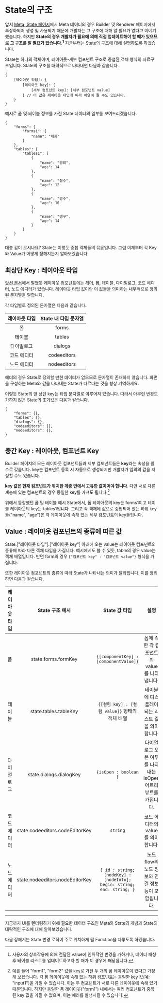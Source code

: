 # State의 구조

앞서 [Meta, State 페이지](/lc5/concepts/meta_state)에서 Meta 데이터의 경우 Builder 및 Renderer 페이지에서 추상화되어 생성 및 사용되기 때문에 개발자는 그 구조에 대해 알 필요가 없다고 이야기했습니다. 하지만 **State의 경우 개발자가 필요에 의해 직접 업데이트해야 할 때가 있으므로 그 구조를 알 필요가 있습니다.[^1]** 지금부터는 State의 구조에 대해 설명하도록 하겠습니다.

State는 하나의 객체이며, 레이아웃-세부 컴포넌트 구조로 중첩된 객체 형식의 자료구조입니다. State의 구조를 대략적으로 나타내면 다음과 같습니다.

```
{
    [레이아웃 타입]: {
        [레이아웃 key]: {
            [세부 컴포넌트 key]: [세부 컴포넌트 value]
        } // 이 값은 레이아웃 타입에 따라 배열이 될 수도 있습니다.
    }
}
```

예시로 폼 및 테이블 정보를 가진 State 데이터의 일부를 보여드리겠습니다.

```
{
    "forms": {
        "forms1": {
            "name": "세희"
        }
    },
    "tables": {
        "tables1": [
            {
                "name": "영희",
                "age": 14
            },
            {
                "name": "철수",
                "age": 12
            },
            {
                "name": "영수",
                "age": 10
            },
            {
                "name": "맹구",
                "age": 14
            }
        ]
    }
}
```

대충 감이 오시나요? State는 이렇듯 중첩 객체들의 묶음입니다. 그럼 이제부터 각 Key와 Value가 어떻게 정해지는지 알아보겠습니다.

## 최상단 Key : 레이아웃 타입

[앞선 문서](/lc5/concepts/prebuilt_components#_2)에서 말했듯 레이아웃 컴포넌트에는 헤더, 폼, 테이블, 다이얼로그, 코드 에디터, 노드 에디터가 있습니다. 레이아웃 타입 값이란 이 값들을 의미하는 내부적으로 정의된 문자열을 말합니다.

각 타입별로 정의된 문자열은 다음과 같습니다.

| 레이아웃 타입 | State 내 타입 문자열 |
| :-----------: | :------------------: |
|      폼       |        forms         |
|    테이블     |        tables        |
|  다이얼로그   |       dialogs        |
|  코드 에디터  |     codeeditors      |
|  노드 에디터  |     nodeeditors      |

헤더의 경우 State로 정의할 만한 데이터가 없으므로 문자열이 존재하지 않습니다. 화면을 구성하는 Meta와 값을 나타내는 State가 다르다는 것을 항상 기억하세요.

이렇듯 State의 맨 상단 key는 타입 문자열로 이루어져 있습니다. 따라서 아무런 변경도 가하지 않은 State의 초기값은 다음과 같습니다.

```
{
    "forms": {},
    "tables": {},
    "dialogs": {},
    "codeeditors": {},
    "nodeeditors": {},
}
```

## 중간 Key : 레이아웃, 컴포넌트 Key

Builder 페이지의 모든 레이아웃 컴포넌트들과 세부 컴포넌트들은 **key**라는 속성을 필수로 갖습니다. key는 컴포넌트 등록 시 자동으로 생성되지만 개발자가 임의의 값을 지정할 수도 있습니다.

**key 값은 현재 컴포넌트가 위치한 계층 안에서 고유한 값이어야 합니다.** 다만 서로 다른 계층에 있는 컴포넌트의 경우 동일한 key를 가져도 됩니다.[^2]

위에서 등장했던 폼 및 테이블 예시 State에서, 폼 레이아웃의 key는 forms1이고 테이블 레이아웃의 key는 tables1입니다. 그리고 각 객체에 값으로 중첩되어 있는 하위 key들("name", "age")은 각 레이아웃에 속해 있는 세부 컴포넌트의 key들입니다.

## Value : 레이아웃 컴포넌트의 종류에 따른 값

State.["레이아웃 타입"].["레이아웃 key"] 아래에 오는 value는 레이아웃 컴포넌트의 종류에 따라 다른 객체 타입을 가집니다. 예시에서도 볼 수 있듯, table의 경우 value는 객체 배열입니다. 반면 form의 경우 `{"컴포넌트 key" : "컴포넌트 value"}` 형식을 가집니다.

또한 레이아웃 컴포넌트의 종류에 따라 State가 나타내는 의미가 달라집니다. 이를 정리하면 다음과 같습니다.

| 레이아웃 타입 |         State 구조 예시         |                             State 값 타입                              |                             설명                              |
| :-----------: | :-----------------------------: | :--------------------------------------------------------------------: | :-----------------------------------------------------------: |
|      폼       |       state.forms.formKey       |                 `{[componentKey] : [componentValue]}`                  |          폼에 속한 각 컴포넌트의 value를 나타냅니다.          |
|    테이블     |      state.tables.tableKey      |             `{[컬럼 key] : [컬럼 value]}` 형태의 객체 배열             |        테이블에 디스플레이되는 리스트 값을 의미합니다.        |
|  다이얼로그   |     state.dialogs.dialogKey     |                         `{isOpen : boolean }`                          | 다이얼로그 오픈 여부를 나타내는 isOpen 어트리뷰트를 가집니다. |
|  코드 에디터  | state.codeeditors.codeEditorKey |                                `string`                                |               코드 에디터의 value를 의미합니다.               |
|  노드 에디터  | state.nodeeditors.nodeEditorKey | `{ id : string; [nodeKey] : [nodeInfo]; begin: string; end: string; }` |      노드 flow의 노드 정보와 연결 정보 등이 포함됩니다.       |

---

지금까지 UI를 렌더링하기 위해 필요한 데이터 구조인 Meta와 State의 개념과 State의 대략적인 구조에 대해 알아보았습니다.

다음 장에서는 State 변경 로직이 주로 위치하게 될 Function을 다루도록 하겠습니다.

[^1]: 사용자의 상호작용에 의해 전달된 value에 인위적인 변경을 가하거나, 데이터 패칭 후 테이블 리스트를 업데이트하고자 할 때가 이 경우에 해당됩니다.
[^2]: 예를 들어 "form1", "form2" 값을 key로 가진 두 개의 폼 레이아웃이 있다고 가정해 보겠습니다. 각 폼 레이아웃에 속해 있는 하위 컴포넌트는 동일한 key 값(예: "input1")을 가질 수 있습니다. 이는 두 컴포넌트가 서로 다른 레이아웃에 속해 있기 때문입니다. 하지만 동일한 폼 레이아웃("form1") 내에서는 여러 컴포넌트가 중복된 key 값을 가질 수 없으며, 이는 에러를 발생시킬 수 있습니다.
